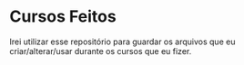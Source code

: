 # Cursos Feitos
 Irei utilizar esse repositório para guardar os arquivos que eu criar/alterar/usar durante os cursos que eu fizer.
